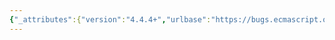 ```yaml
---
{"_attributes":{"version":"4.4.4+","urlbase":"https://bugs.ecmascript.org/","maintainer":"dherman@mozilla.com"},"bug":{"bug_id":2188,"creation_ts":"2013-11-04 07:58:00 -0800","short_desc":"12.13  Assignment Operators: Invalid \"yield\" parameter in production rule","delta_ts":"2013-11-08 13:08:55 -0800","product":"Draft for 6th Edition","component":"technical issue","version":"Rev 20: October 28, 2013 Draft","rep_platform":"All","op_sys":"All","bug_status":"RESOLVED","resolution":"FIXED","priority":"Normal","bug_severity":"normal","everconfirmed":true,"reporter":{"uid":"andrebargull","name":"André Bargull"},"assigned_to":{"uid":"allen","name":"Allen Wirfs-Brock"},"long_desc":[{"commentid":6428,"comment_count":0,"who":{"uid":"andrebargull","name":"André Bargull"},"bug_when":"2013-11-04 07:58:53 -0800","thetext":"12.13  Assignment Operators, second production rule:\n\n> AssignmentExpression[in, yield] : [+yield] YieldExpression[?in, yield]\n\nBut YieldExpression production does not accept a \"yield\" parameter."},{"commentid":6431,"comment_count":1,"who":{"uid":"allen","name":"Allen Wirfs-Brock"},"bug_when":"2013-11-04 08:12:55 -0800","thetext":"fixed in rev21 editor's draft"},{"commentid":6527,"comment_count":2,"who":{"uid":"allen","name":"Allen Wirfs-Brock"},"bug_when":"2013-11-08 13:08:55 -0800","thetext":"fixed in rev21 draft"}]}}
---
```

